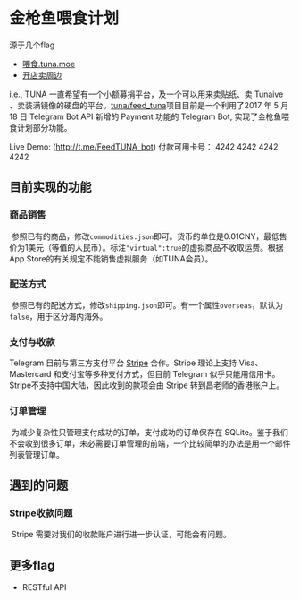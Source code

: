 # 金枪鱼喂食计划

源于几个flag
 - [喂食.tuna.moe](https://github.com/tuna/collection/issues/44)
 - [开店卖周边](https://github.com/tuna/collection/issues/41)

i.e., TUNA 一直希望有一个小额募捐平台，及一个可以用来卖贴纸、卖 Tunaive 、卖装满镜像的硬盘的平台。[tuna/feed_tuna](https://github.com/tuna/feed_tuna)项目目前是一个利用了2017 年 5 月 18 日 Telegram Bot API 新增的 Payment 功能的 Telegram Bot, 实现了金枪鱼喂食计划部分功能。

Live Demo: (http://t.me/FeedTUNA_bot) 付款可用卡号： 4242 4242 4242 4242

## 目前实现的功能
### 商品销售
  参照已有的商品，修改`commodities.json`即可。货币的单位是0.01CNY，最低售价为1美元（等值的人民币）。标注`"virtual":true`的虚拟商品不收取运费。根据App Store的有关规定不能销售虚拟服务（如TUNA会员）。

### 配送方式
  参照已有的配送方式，修改`shipping.json`即可。有一个属性`overseas`，默认为`false`，用于区分海内海外。

### 支付与收款
  Telegram 目前与第三方支付平台 [Stripe](https://stripe.com) 合作。Stripe 理论上支持 Visa、Mastercard 和支付宝等多种支付方式，但目前 Telegram 似乎只能用信用卡。Stripe不支持中国大陆，因此收到的款项会由 Stripe 转到昌老师的香港账户上。

### 订单管理
  为减少复杂性只管理支付成功的订单，支付成功的订单保存在 SQLite。鉴于我们不会收到很多订单，未必需要订单管理的前端，一个比较简单的办法是用一个邮件列表管理订单。

## 遇到的问题

### Stripe收款问题
  Stripe 需要对我们的收款账户进行进一步认证，可能会有问题。

## 更多flag

 - RESTful API
